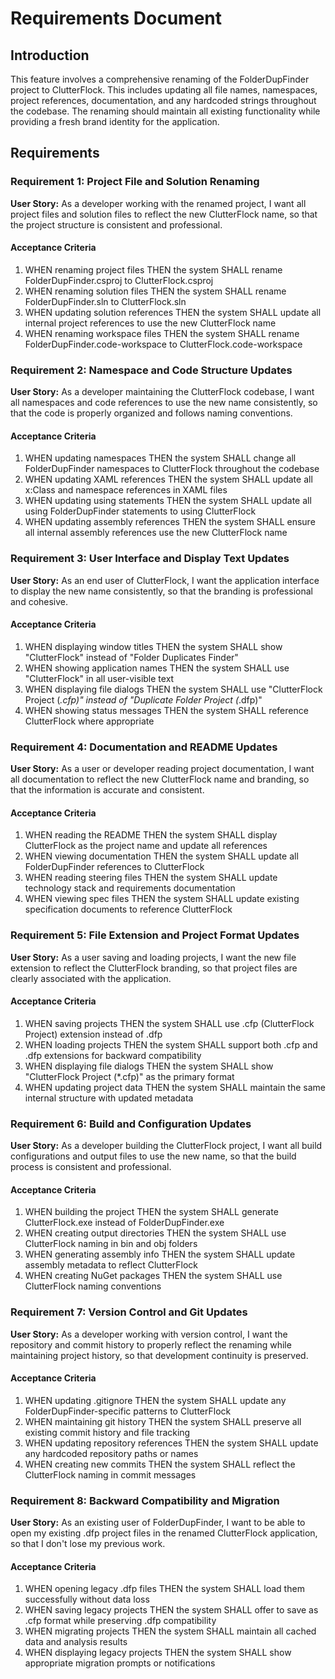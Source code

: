 # Requirements Document

## Introduction

This feature involves a comprehensive renaming of the FolderDupFinder project to ClutterFlock. This includes updating all file names, namespaces, project references, documentation, and any hardcoded strings throughout the codebase. The renaming should maintain all existing functionality while providing a fresh brand identity for the application.

## Requirements

### Requirement 1: Project File and Solution Renaming

**User Story:** As a developer working with the renamed project, I want all project files and solution files to reflect the new ClutterFlock name, so that the project structure is consistent and professional.

#### Acceptance Criteria

1. WHEN renaming project files THEN the system SHALL rename FolderDupFinder.csproj to ClutterFlock.csproj
2. WHEN renaming solution files THEN the system SHALL rename FolderDupFinder.sln to ClutterFlock.sln
3. WHEN updating solution references THEN the system SHALL update all internal project references to use the new ClutterFlock name
4. WHEN renaming workspace files THEN the system SHALL rename FolderDupFinder.code-workspace to ClutterFlock.code-workspace

### Requirement 2: Namespace and Code Structure Updates

**User Story:** As a developer maintaining the ClutterFlock codebase, I want all namespaces and code references to use the new name consistently, so that the code is properly organized and follows naming conventions.

#### Acceptance Criteria

1. WHEN updating namespaces THEN the system SHALL change all FolderDupFinder namespaces to ClutterFlock throughout the codebase
2. WHEN updating XAML references THEN the system SHALL update all x:Class and namespace references in XAML files
3. WHEN updating using statements THEN the system SHALL update all using FolderDupFinder statements to using ClutterFlock
4. WHEN updating assembly references THEN the system SHALL ensure all internal assembly references use the new ClutterFlock name

### Requirement 3: User Interface and Display Text Updates

**User Story:** As an end user of ClutterFlock, I want the application interface to display the new name consistently, so that the branding is professional and cohesive.

#### Acceptance Criteria

1. WHEN displaying window titles THEN the system SHALL show "ClutterFlock" instead of "Folder Duplicates Finder"
2. WHEN showing application names THEN the system SHALL use "ClutterFlock" in all user-visible text
3. WHEN displaying file dialogs THEN the system SHALL use "ClutterFlock Project (*.cfp)" instead of "Duplicate Folder Project (*.dfp)"
4. WHEN showing status messages THEN the system SHALL reference ClutterFlock where appropriate

### Requirement 4: Documentation and README Updates

**User Story:** As a user or developer reading project documentation, I want all documentation to reflect the new ClutterFlock name and branding, so that the information is accurate and consistent.

#### Acceptance Criteria

1. WHEN reading the README THEN the system SHALL display ClutterFlock as the project name and update all references
2. WHEN viewing documentation THEN the system SHALL update all FolderDupFinder references to ClutterFlock
3. WHEN reading steering files THEN the system SHALL update technology stack and requirements documentation
4. WHEN viewing spec files THEN the system SHALL update existing specification documents to reference ClutterFlock

### Requirement 5: File Extension and Project Format Updates

**User Story:** As a user saving and loading projects, I want the new file extension to reflect the ClutterFlock branding, so that project files are clearly associated with the application.

#### Acceptance Criteria

1. WHEN saving projects THEN the system SHALL use .cfp (ClutterFlock Project) extension instead of .dfp
2. WHEN loading projects THEN the system SHALL support both .cfp and .dfp extensions for backward compatibility
3. WHEN displaying file dialogs THEN the system SHALL show "ClutterFlock Project (*.cfp)" as the primary format
4. WHEN updating project data THEN the system SHALL maintain the same internal structure with updated metadata

### Requirement 6: Build and Configuration Updates

**User Story:** As a developer building the ClutterFlock project, I want all build configurations and output files to use the new name, so that the build process is consistent and professional.

#### Acceptance Criteria

1. WHEN building the project THEN the system SHALL generate ClutterFlock.exe instead of FolderDupFinder.exe
2. WHEN creating output directories THEN the system SHALL use ClutterFlock naming in bin and obj folders
3. WHEN generating assembly info THEN the system SHALL update assembly metadata to reflect ClutterFlock
4. WHEN creating NuGet packages THEN the system SHALL use ClutterFlock naming conventions

### Requirement 7: Version Control and Git Updates

**User Story:** As a developer working with version control, I want the repository and commit history to properly reflect the renaming while maintaining project history, so that development continuity is preserved.

#### Acceptance Criteria

1. WHEN updating .gitignore THEN the system SHALL update any FolderDupFinder-specific patterns to ClutterFlock
2. WHEN maintaining git history THEN the system SHALL preserve all existing commit history and file tracking
3. WHEN updating repository references THEN the system SHALL update any hardcoded repository paths or names
4. WHEN creating new commits THEN the system SHALL reflect the ClutterFlock naming in commit messages

### Requirement 8: Backward Compatibility and Migration

**User Story:** As an existing user of FolderDupFinder, I want to be able to open my existing .dfp project files in the renamed ClutterFlock application, so that I don't lose my previous work.

#### Acceptance Criteria

1. WHEN opening legacy .dfp files THEN the system SHALL load them successfully without data loss
2. WHEN saving legacy projects THEN the system SHALL offer to save as .cfp format while preserving .dfp compatibility
3. WHEN migrating projects THEN the system SHALL maintain all cached data and analysis results
4. WHEN displaying legacy projects THEN the system SHALL show appropriate migration prompts or notifications